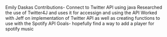 Emily Daskas
Contributions- Connect to Twitter API using java
               Researched the use of Twitter4J and uses it for accessign and using the API
               Worked with Jeff on implementation of Twitter API as well as creating functions to use with the Spotify API
Goals- hopefully find a way to add a player for spotify music

